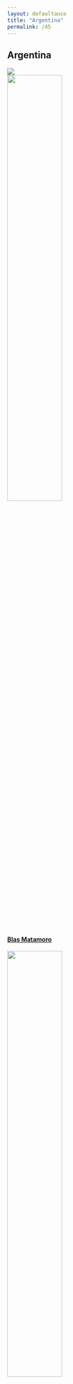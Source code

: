 ```yaml
---
layout: defaultauco 
title: "Argentina"
permalink: /45
---
```

<div class="container-0">
    <div class="container-title">
        <span class="country"><h2>Argentina</h2></span>
        <div class="photo-co">
          <img src="https://www.worldatlas.com/r/w960-q80/upload/b0/d6/2e/ar-01.png" >
    </div>
</div>
<!-- partial:index.partial.html -->
<div class="container">
  <div class="timeline clearfix">
  <div class="vertical-line">
 <div id="post-1" class="vesti-col timeline-post">
      <div class="vesti-content-wrapper">
        <div class="photo">
          <img src="https://www.aal.edu.ar/sites/default/files/styles/large/public/field/image/blasmatamoro2.jpg" width="50%" height="50%">
          <div class="vesti-date-wrapper">
            <div class="vesti-date">
            </div>
          </div>
        </div>
        <div class="vesti-desc">
          <a class="desc-a" href="#">
            <h4><a href="/bmatamoro">Blas Matamoro</a></h4> 
          </a>
        </div>
      </div>
    </div>
    <div id="post-2" class="vesti-col timeline-post">
        <div class="vesti-content-wrapper">
          <div class="photo">
            <img src="https://th.bing.com/th/id/OIP.VIx-7IzVgiTZEezX4Tr8XgHaG0?pid=ImgDet&rs=1" width="50%" height="50%">
            <div class="vesti-date-wrapper">
              <div class="vesti-date">
              </div>
            </div>
          </div>
          <div class="vesti-desc">
            <a class="desc-a" href="#">
              <h4><a href="/nponce">Néstor Ponce</a></h4>
            </a>
          </div>
        </div>
      </div>


<!-- partial -->